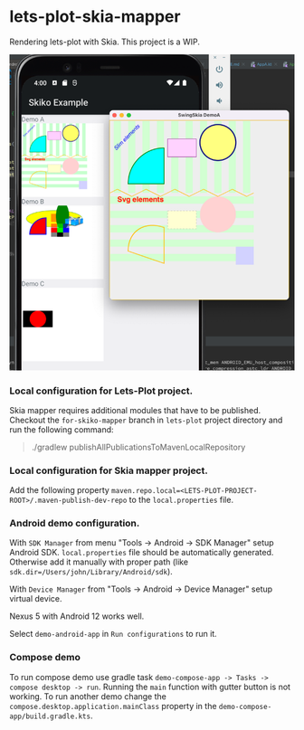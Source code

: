 # lets-plot-skia-mapper

Rendering lets-plot with Skia. This project is a WIP.

![img.png](img.png)
### Local configuration for Lets-Plot project.
Skia mapper requires additional modules that have to be published. Checkout the `for-skiko-mapper` branch in `lets-plot` project directory and run the following command:
> ./gradlew publishAllPublicationsToMavenLocalRepository

### Local configuration for Skia mapper project.
Add the following property `maven.repo.local=<LETS-PLOT-PROJECT-ROOT>/.maven-publish-dev-repo` to the `local.properties` file.


### Android demo configuration.

With `SDK Manager` from menu "Tools -> Android -> SDK Manager" setup Android SDK. `local.properties` file should be automatically generated. Otherwise add it manually with proper path (like `sdk.dir=/Users/john/Library/Android/sdk`).  

With `Device Manager` from "Tools -> Android -> Device Manager" setup virtual device.   

Nexus 5 with Android 12 works well.

Select `demo-android-app` in `Run configurations` to run it.

### Compose demo

To run compose demo use gradle task `demo-compose-app -> Tasks -> compose desktop -> run`. Running the `main` function with gutter button is not working. To run another demo change the `compose.desktop.application.mainClass` property in the `demo-compose-app/build.gradle.kts`.